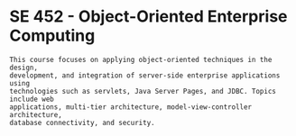 SE 452 - Object-Oriented Enterprise Computing
=============================================

	This course focuses on applying object-oriented techniques in the design, 
	development, and integration of server-side enterprise applications using 
	technologies such as servlets, Java Server Pages, and JDBC. Topics include web 
	applications, multi-tier architecture, model-view-controller architecture, 
	database connectivity, and security.
